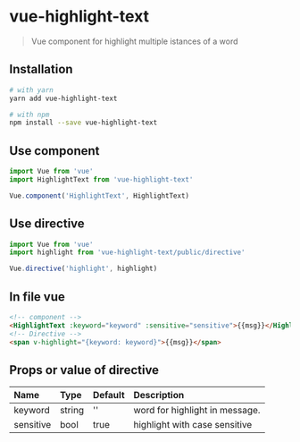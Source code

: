 # vue-highlight-text

> Vue component for highlight multiple istances of a word

## Installation
```bash
# with yarn
yarn add vue-highlight-text

# with npm
npm install --save vue-highlight-text
```
## Use component
```js
import Vue from 'vue'
import HighlightText from 'vue-highlight-text'

Vue.component('HighlightText', HighlightText)
```
## Use directive
```js
import Vue from 'vue'
import highlight from 'vue-highlight-text/public/directive'

Vue.directive('highlight', highlight)
```

## In file vue
```html
<!-- component -->
<HighlightText :keyword="keyword" :sensitive="sensitive">{{msg}}</HighlightText>
<!-- Directive -->
<span v-highlight="{keyword: keyword}">{{msg}}</span>
```

## Props or value of directive

| Name | Type | Default | Description |
|:-----|:-----|:--------|:------------|
| keyword | string | '' | word for highlight in message. |
| sensitive | bool | true | highlight with case sensitive |



